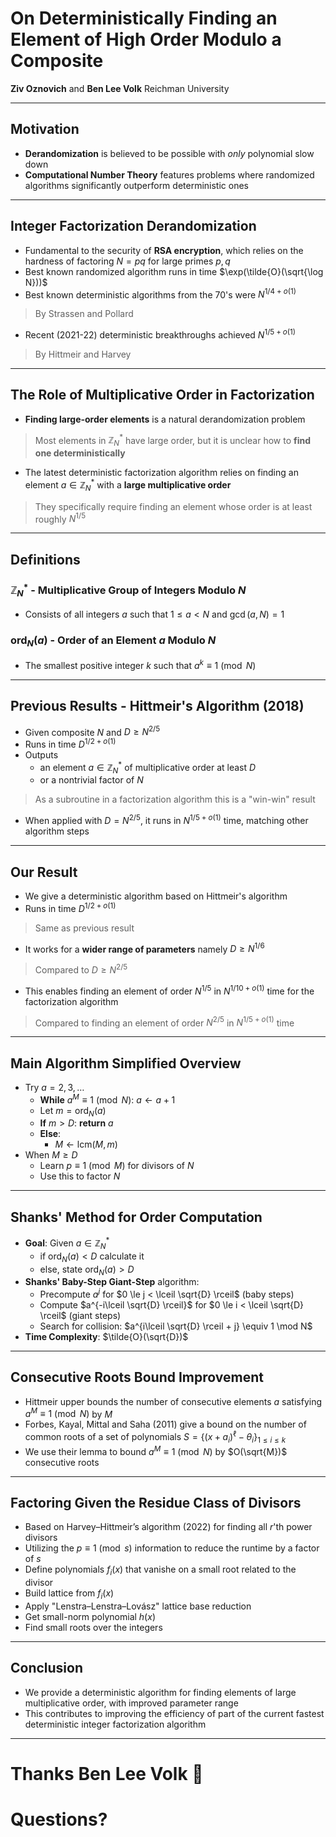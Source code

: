 <!-- slide -->
# On Deterministically Finding an Element of High Order Modulo a Composite
**Ziv Oznovich** and **Ben Lee Volk**
Reichman University

---

## Motivation

- **Derandomization** is believed to be possible with *only* polynomial slow down
- **Computational Number Theory** features problems where randomized algorithms significantly outperform deterministic ones

---

## Integer Factorization Derandomization
- Fundamental to the security of **RSA encryption**, which relies on the hardness of factoring $N = pq$ for large primes $p, q$
- Best known randomized algorithm runs in time $\exp(\tilde{O}(\sqrt{\log N}))$
- Best known deterministic algorithms from the 70's were $N^{1/4+o(1)}$
> By Strassen and Pollard
- Recent (2021-22) deterministic breakthroughs achieved $N^{1/5+o(1)}$
> By Hittmeir and Harvey

---

## The Role of Multiplicative Order in Factorization

- **Finding large-order elements** is a natural derandomization problem
> Most elements in $\mathbb{Z}_N^*$ have large order, but it is unclear how to **find one deterministically**
- The latest deterministic factorization algorithm relies on finding an element $a \in \mathbb{Z}_N^*$ with a **large multiplicative order**
> They specifically require finding an element whose order is at least roughly $N^{1/5}$

---

## Definitions

### $\mathbb{Z}_N^*$ - Multiplicative Group of Integers Modulo $N$

- Consists of all integers $a$ such that $1 \le a < N$ and $\gcd(a, N) = 1$

### $\text{ord}_N(a)$ -  Order of an Element $a$ Modulo $N$

- The smallest positive integer $k$ such that $a^k \equiv 1 \pmod{N}$

---

## Previous Results - Hittmeir's Algorithm (2018)

- Given composite $N$ and $D \ge N^{2/5}$
- Runs in time $D^{1/2+o(1)}$
- Outputs
    - an element $a \in \mathbb{Z}_N^*$ of multiplicative order at least $D$
    - or a nontrivial factor of $N$
> As a subroutine in a factorization algorithm this is a "win-win" result
- When applied with $D=N^{2/5}$, it runs in $N^{1/5+o(1)}$ time, matching other algorithm steps

---

## Our Result

- We give a deterministic algorithm based on Hittmeir's algorithm
- Runs in time $D^{1/2+o(1)}$
> Same as previous result
- It works for a **wider range of parameters** namely $D \ge N^{1/6}$
> Compared to $D \ge N^{2/5}$
- This enables finding an element of order $N^{1/5}$ in $N^{1/10+o(1)}$ time for the factorization algorithm
> Compared to finding an element of order $N^{2/5}$ in $N^{1/5+o(1)}$ time

---

## Main Algorithm Simplified Overview

- Try $a = 2, 3, \dots$
    - **While** $a^M\equiv 1 \pmod N$: $a\gets a+1$
    - Let $m = \mathrm{ord}_N(a)$
    - **If** $m > D$: **return** $a$
    - **Else**:
        - $M \gets \mathrm{lcm}(M, m)$
- When $M \ge D$
    - Learn $p\equiv 1 \pmod M$ for divisors of $N$
    - Use this to factor $N$

---

## Shanks' Method for Order Computation

- **Goal**: Given $a \in \mathbb{Z}_N^*$
    - if $\operatorname{ord}_N(a) < D$ calculate it
    - else, state $\operatorname{ord}_N(a) > D$
- **Shanks' Baby-Step Giant-Step** algorithm:
    - Precompute $a^j$ for $0 \le j < \lceil \sqrt{D} \rceil$ (baby steps)
    - Compute $a^{-i\lceil \sqrt{D} \rceil}$ for $0 \le i < \lceil \sqrt{D} \rceil$ (giant steps)
    - Search for collision: $a^{i\lceil \sqrt{D} \rceil + j} \equiv 1 \mod N$
- **Time Complexity**: $\tilde{O}(\sqrt{D})$

---

## Consecutive Roots Bound Improvement

- Hittmeir upper bounds the number of consecutive elements $a$ satisfying $a^M\equiv 1 \pmod N$ by $M$
- Forbes, Kayal, Mittal and Saha (2011) give a bound on the number of common roots of a set of polynomials $S=\{(x+a_i)^\ell-\theta_i\}_{1\leq i\leq k}$
- We use their lemma to bound $a^M\equiv 1 \pmod N$ by $O(\sqrt{M})$ consecutive roots

---

## Factoring Given the Residue Class of Divisors

- Based on Harvey–Hittmeir’s algorithm (2022) for finding all $r$'th power divisors
- Utilizing the $p \equiv 1 \pmod s$ information to reduce the runtime by a factor of $s$
- Define polynomials $f_i(x)$ that vanishe on a small root related to the divisor
- Build lattice from $f_i(x)$
- Apply "Lenstra–Lenstra–Lovász" lattice base reduction
- Get small-norm polynomial $h(x)$
- Find small roots over the integers

---

## Conclusion

- We provide a deterministic algorithm for finding elements of large multiplicative order, with improved parameter range
- This contributes to improving the efficiency of part of the current fastest deterministic integer factorization algorithm

---

# Thanks **Ben Lee Volk** 🙏
# Questions?